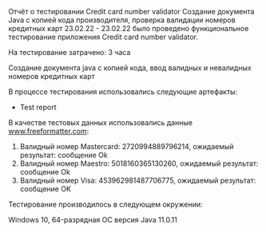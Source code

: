 Отчёт о тестировании Credit card number validator
Создание документа Java с копией кода производителя, проверка валидации номеров кредитных карт 
23.02.22 - 23.02.22 было проведено функциональное тестирование приложения Credit card number validator.

На тестирование затрачено: 3 часа

Создание документа java с копией кода, ввод валидных и невалидных номеров кредитных карт 

В процессе тестирования использовались следующие артефакты:

- Test report

В качестве тестовых данных использовались данные www.freeformatter.com:

1. Валидный номер Mastercard: 2720994889796214, ожидаемый результат: сообщение Ok
2. Валидный номер Maestro: 5018160365130260, ожидаемый результат: сообщение Ok
3. Валидный номер Visa: 453962981487706775, ожидаемый результат: сообщение OK
    
Тестирование производилось в следующем окружении:

Windows 10, 64-разрядная ОС
версия Java 11.0.11

